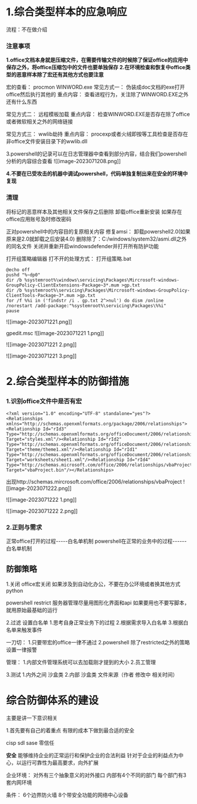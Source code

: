 # 1.综合类型样本的应急响应
流程：不在做介绍

### 注意事项
**1.office文档本身就是压缩文件，在需要传输文件的时候除了保证office的应用中保存之外，将office压缩包中的文件也要单独保存**
**2.在环境检查和恢复中office类型的恶意样本除了宏还有其他方式也要注意**

宏的查看：
procmon
WINWORD.exe
常见方式一：
伪装成doc文档的exe打开office然后执行其他的
重点内容：
查看进程行为，关注除了WINWORD.EXE之外还有什么东西

常见方式二：
远程模板加载
重点内容：
检查WINWORD.EXE是否存在除了office或者微软相关之外的网络链接

常见方式三：
wwlib劫持
重点内容：
procexp或者火绒即按等工具检查是否存在非office文件安装目录下的wwlib.dll

3.powershell的记录可以在日志管理器中查看到部分内容，结合我们powershell分析的内容综合查看
![[image-2023071208.png]]

**4.不要在已受攻击的机器中调试powershell，代码单独复制出来在安全的环境中复现**

### 清理
将标记的恶意样本及其他相关文件保存之后删除
卸载office重新安装
如果存在office应用账号及时修改密码

正对powershell中的内容目的复原相关内容
修复amsi：
卸载powershell2.0(如果原来是2.0就卸载之后安装4.0)
删除除了：C:/windows/system32/asmi.dll之外的同名文件
关闭并重新开启windowsdefender并打开所有防护功能

打开组策略编辑器
打不开的处理方式：
打开组策略.bat
```
@echo off
pushd "%~dp0"
dir /b %systemroot%\windows\servicing\Packages\Mircrosoft-windows-GroupPolicy-ClientExtensions-Package~3*.mum >gp.txt
dir /b %systemroot%\servicing\Packages\Mircrosoft-windows-GroupPolicy-ClientTools-Package~3*.mum >gp.txt
for /f %%i in ('findstr /i . gp.txt 2^>nul') do dism /online /norestart /add-package:"%systemroot%\servicing\Packages\%%i"
pause
```

![[image-2023071221.png]]

gpedit.msc
![[image-2023071221 1.png]]

![[image-2023071221 2.png]]

![[image-2023071221 3.png]]

# 2.综合类型样本的防御措施
### 1.识别office文件中是否有宏

```
<?xml version="1.0" encoding="UTF-8" standalone="yes"?>
<Relationships xmlns="http://schemas.openxmlformats.org/package/2006/relationships"><Relationship Id="rId3" Type="http://schemas.openxmlformats.org/officeDocument/2006/relationships/styles" Target="styles.xml"/><Relationship Id="rId2" Type="http://schemas.openxmlformats.org/officeDocument/2006/relationships/theme" Target="theme/theme1.xml"/><Relationship Id="rId1" Type="http://schemas.openxmlformats.org/officeDocument/2006/relationships/worksheet" Target="worksheets/sheet1.xml"/><Relationship Id="rId4" Type="http://schemas.microsoft.com/office/2006/relationships/vbaProject" Target="vbaProject.bin"/></Relationships>
```
出现http://schemas.mircrosoft.com/office/2006/relationships/vbaProject
![[image-2023071222.png]]

![[image-2023071222 1.png]]

![[image-2023071222 2.png]]



### 2.正则与需求
正常office打开的过程-----白名单机制
powershell在正常的业务中的过程------白名单机制

## 防御策略
1.关闭
office宏关闭
如果涉及到自动化办公，不要在办公环境或者换其他方式python

powershell restrict
服务器管理尽量用图形化界面和api
如果要用也不要写脚本，就用原始最基础的运行


2.过滤
设置白名单
	1.思考自身正常业务下的过程
	2.根据需求导入白名单
	3.根据白名单来触发事件

一刀切：
	1.只要带宏的office一律不通过
	2.powershell 除了restricted之外的策略设置一律报警

管理：
	1.内部文件管理系统可以去加载刚才提到的大小
	2.员工管理

3.测试
	1.内外之间
		沙盒类
	2.内部
		沙盒类
		文件来源（作者 修改中 相关时间）

# 综合防御体系的建设
主要是讲一下意识相关


1.首先要有自己的着重点
有限的成本下做到最合适的安全

cisp
sdl
sase
零信任

**安全**
能够维持企业的正常运行和保护企业的合法利益
针对于企业的利益点为中心，以运行可靠性为最高要求，向外扩展

企业环境：
对外有三个抽象意义的对外接口
内部有4个不同的部门
每个部门有3套内网环境

条件：
6个边界防火墙
8个带安全功能的网络中心设备